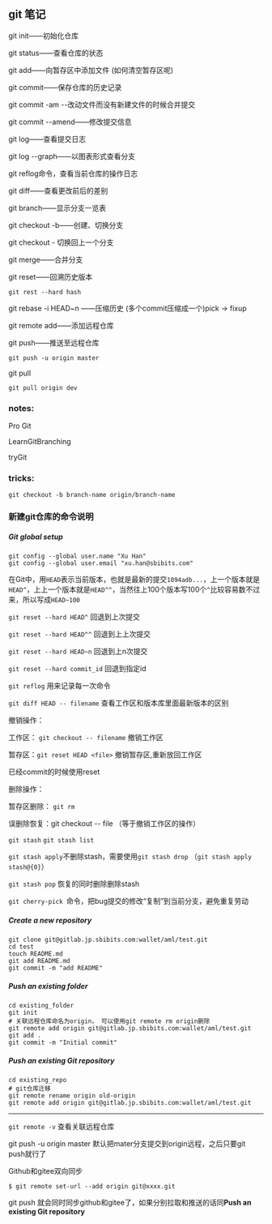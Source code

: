 ## git 笔记 



git init——初始化仓库

git status——查看仓库的状态

git add——向暂存区中添加文件 (如何清空暂存区呢)

git commit——保存仓库的历史记录

git commit -am --改动文件而没有新建文件的时候合并提交

git commit --amend——修改提交信息

git log——查看提交日志

git log --graph——以图表形式查看分支

git reflog命令，查看当前仓库的操作日志

git diff——查看更改前后的差别

git branch——显示分支一览表

git checkout -b——创建、切换分支

git checkout - 切换回上一个分支

git merge——合并分支

git reset——回溯历史版本

```
git rest --hard hash
```

git rebase -i HEAD~n ——压缩历史  (多个commit压缩成一个)pick -> fixup

git remote add——添加远程仓库

git push——推送至远程仓库

```
git push -u origin master
```

git pull

```
git pull origin dev
```

### notes:

Pro Git

LearnGitBranching

tryGit



### tricks:

```
git checkout -b branch-name origin/branch-name
```


### 新建git仓库的命令说明

##### Git global setup

```shell
git config --global user.name "Xu Han"
git config --global user.email "xu.han@sbibits.com"
```


在Git中，用`HEAD`表示当前版本，也就是最新的提交`1094adb...`，上一个版本就是`HEAD^`，上上一个版本就是`HEAD^^`，当然往上100个版本写100个`^`比较容易数不过来，所以写成`HEAD~100`

`git reset --hard HEAD^`  	回退到上次提交

`git reset --hard HEAD^^` 	回退到上上次提交

`git reset --hard HEAD~n` 	回退到上n次提交

`git reset --hard commit_id`	回退到指定id

`git reflog` 用来记录每一次命令

`git diff HEAD -- filename` 查看工作区和版本库里面最新版本的区别



撤销操作：

工作区： `git checkout -- filename`  撤销工作区

暂存区：`git reset HEAD <file>`  撤销暂存区,重新放回工作区

已经commit的时候使用reset



删除操作：

暂存区删除： `git rm `

误删除恢复：git checkout -- file （等于撤销工作区的操作）



`git stash`  `git stash list`

`git stash apply`不删除stash，需要使用`git stash drop` （`git stash apply stash@{0}`）

`git stash pop`	恢复的同时删除删除stash

`git cherry-pick `命令，把bug提交的修改“复制”到当前分支，避免重复劳动






##### Create a new repository

```shell
git clone git@gitlab.jp.sbibits.com:wallet/aml/test.git
cd test
touch README.md
git add README.md
git commit -m "add README"
```



##### Push an existing folder

```shell
cd existing_folder
git init
# 关联远程仓库命名为origin， 可以使用git remote rm origin删除
git remote add origin git@gitlab.jp.sbibits.com:wallet/aml/test.git
git add .
git commit -m "Initial commit"
```

##### Push an existing Git repository

```shell
cd existing_repo
# git仓库迁移
git remote rename origin old-origin
git remote add origin git@gitlab.jp.sbibits.com:wallet/aml/test.git
```



------
`git remote -v`  查看关联远程仓库

git push -u origin master  默认把mater分支提交到origin远程，之后只要git push就行了





Github和gitee双向同步

```
$ git remote set-url --add origin git@xxxx.git
```

git push 就会同时同步github和gitee了，如果分别拉取和推送的话同**Push an existing Git repository**
